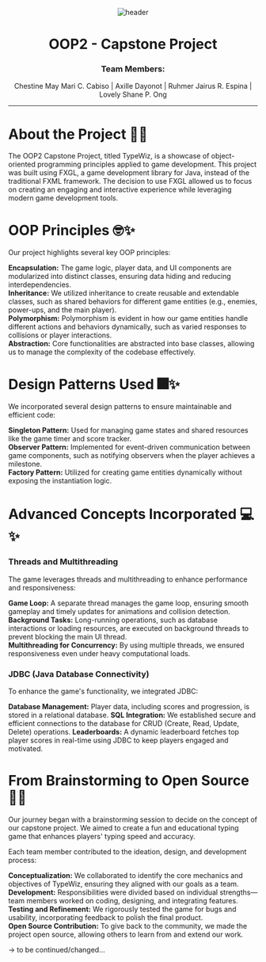 <div align="center">
  
  ![header](https://github.com/user-attachments/assets/b8695295-c3da-4a86-9a07-5cce7052490d)
  
</div>
<div align="center">
  
# OOP2 - Capstone Project

</div>

<div align="center">
  
<h3>
Team Members:
</h3>

<p>
Chestine May Mari C. Cabiso |
Axille Dayonot |
Ruhmer Jairus R. Espina |
Lovely Shane P. Ong
</p>

</div>

---

# About the Project 💜✨

The OOP2 Capstone Project, titled TypeWiz, is a showcase of object-oriented programming principles applied to game development. This project was built using FXGL, a game development library for Java, instead of the traditional FXML framework. The decision to use FXGL allowed us to focus on creating an engaging and interactive experience while leveraging modern game development tools.

# OOP Principles 🤓✨

Our project highlights several key OOP principles:<br>

**Encapsulation:** The game logic, player data, and UI components are modularized into distinct classes, ensuring data hiding and reducing interdependencies.<br>
**Inheritance:** We utilized inheritance to create reusable and extendable classes, such as shared behaviors for different game entities (e.g., enemies, power-ups, and the main player).<br>
**Polymorphism:** Polymorphism is evident in how our game entities handle different actions and behaviors dynamically, such as varied responses to collisions or player interactions.<br>
**Abstraction:** Core functionalities are abstracted into base classes, allowing us to manage the complexity of the codebase effectively.<br>

# Design Patterns Used 🎆✨

We incorporated several design patterns to ensure maintainable and efficient code:<br>

**Singleton Pattern:** Used for managing game states and shared resources like the game timer and score tracker.<br>
**Observer Pattern:** Implemented for event-driven communication between game components, such as notifying observers when the player achieves a milestone.<br>
**Factory Pattern:** Utilized for creating game entities dynamically without exposing the instantiation logic.<br>

# Advanced Concepts Incorporated 💻✨

<h3>
  Threads and Multithreading
</h3>

The game leverages threads and multithreading to enhance performance and responsiveness:<br>

**Game Loop:** A separate thread manages the game loop, ensuring smooth gameplay and timely updates for animations and collision detection.<br>
**Background Tasks:** Long-running operations, such as database interactions or loading resources, are executed on background threads to prevent blocking the main UI thread.<br>
**Multithreading for Concurrency:** By using multiple threads, we ensured responsiveness even under heavy computational loads.

<h3>
  JDBC (Java Database Connectivity)
</h3>

To enhance the game's functionality, we integrated JDBC:<br>

**Database Management:** Player data, including scores and progression, is stored in a relational database.
**SQL Integration:** We established secure and efficient connections to the database for CRUD (Create, Read, Update, Delete) operations.
**Leaderboards:** A dynamic leaderboard fetches top player scores in real-time using JDBC to keep players engaged and motivated.

# From Brainstorming to Open Source 🔮✨

Our journey began with a brainstorming session to decide on the concept of our capstone project. We aimed to create a fun and educational typing game that enhances players' typing speed and accuracy.<br>

Each team member contributed to the ideation, design, and development process:<br>

**Conceptualization:** We collaborated to identify the core mechanics and objectives of TypeWiz, ensuring they aligned with our goals as a team. <br>
**Development:** Responsibilities were divided based on individual strengths—team members worked on coding, designing, and integrating features. <br>
**Testing and Refinement:** We rigorously tested the game for bugs and usability, incorporating feedback to polish the final product.<br>
**Open Source Contribution:** To give back to the community, we made the project open source, allowing others to learn from and extend our work.




-> to be continued/changed...













